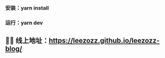 
[//]: <> (安装：yarn install)
[//]: <> (运行：yarn dev)



### 安装：yarn install
### 运行：yarn dev

## ✌🏻 线上地址：https://leezozz.github.io/leezozz-blog/

